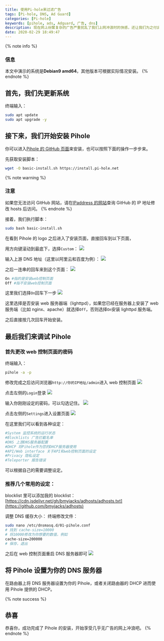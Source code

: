 ```yaml
---
title: 使用Pi-hole来过滤广告
tags: [Pi-hole, DNS, Ad Guard]
categories: [Pi-hole]
keywords: [pihole, ads, Adguard, 广告, dns]
description: 现在网上纷繁复杂的广告严重扰乱了我们上网冲浪时的快感，还让我们为之付出流量，为什么不安装Pihole来过滤家中的广告呢？
date: 2020-02-29 18:49:47
---
```


{% note info %}

### 信息

本文中演示的系统是**Debian9 amd64**，其他版本可根据实际情况安装。
{% endnote %}

## 首先，我们先更新系统

终端输入：

```bash
sudo apt update
sudo apt upgrade -y
```

## 接下来，我们开始安装 Pihole

你可以进入[Pihole 的 GitHub 页面](https://github.com/pi-hole/pi-hole)来安装，也可以按照下面的操作一步步来。

先获取安装脚本：

```bash
wget -O basic-install.sh https://install.pi-hole.net
```

{% note warning %}

### 注意

如果您无法访问 GitHub 网站，请在[IPaddress 的网站](http://ipaddress.com)查询 GitHub 的 IP 地址修改 hosts 后访问。
{% endnote %}

接着，我们执行脚本：

```bash
sudo bash basic-install.sh
```

在看到 Pihole 的 logo 之后进入了安装页面，直接回车到以下页面，

用方向键滚动到最底下，选择`Custom`：
![](https://cdn.bmyjacks.io/img/20200309180649.png?x-oss-process=style/style)

输入上游 DNS 地址（这里以阿里云和百度为例）：
![](https://cdn.bmyjacks.io/img/20200309180701.png?x-oss-process=style/style)

之后一连串的回车来到这个页面：
![](https://cdn.bmyjacks.io/img/20200309180712.png?x-oss-process=style/style)

```bash
On #指的是安装web控制页面
Off #指不安装web控制页面
```

这里我们选择`On`回车下一步
![](https://cdn.bmyjacks.io/img/20200309180726.png?x-oss-process=style/style)

这里选择是否安装 web 服务器端（lighttpd），如果您已经在服务器上安装了 web 服务端（比如 nginx、apache）就选择`Off`，否则选择`On`安装 lighttpd 服务端。

之后直接按几次回车开始安装。

## 最后我们来调试 Pihole

### 首先更改 web 控制页面的密码

终端输入：

```bash
pihole -a -p
```

修改完成之后访问浏览器`http://你的IP地址/admin`进入 web 控制页面
![](https://cdn.bmyjacks.io/img/20200309180738.png?x-oss-process=style/style)

点击左侧的`Login`登录
![](https://cdn.bmyjacks.io/img/20200309180757.png?x-oss-process=style/style)

输入你刚刚设定的密码，可以勾选记住。
![](https://cdn.bmyjacks.io/img/20200309180757.png?x-oss-process=style/style)

点击左侧的`Settings`进入设置页面
![](https://cdn.bmyjacks.io/img/20200309180818.png?x-oss-process=style/style)

在这里我们可以看到各种设定：

```bash
#System 监控系统的运行状态
#Blocklists 广告拦截名单
#DNS 上游DNS服务器配置
#DHCP 将Pihole作为您的DHCP服务器使用
#API/Web interface 关于API和web控制页面的设定
#Privacy 隐私设定
#Teleporter 报告错误
```

可以根据自己的需要调整设定。

### 推荐几个常用的设定：

blocklist 里可以添加我的 blocklist：[https://cdn.jsdelivr.net/gh/bmyjacks/adhosts/adhosts.txt](https://github.com/bmyjacks/adhosts)

调整 DNS 缓存大小：
终端修改文件：

```bash
sudo nano /etc/dnsmasq.d/01-pihole.conf
# 找到 cache-size=10000
# 将10000修改为你想要的数值，例如
cache-size=200000
# 保存，退出
```

之后在 web 控制页面重启 DNS 服务器即可
![](https://cdn.bmyjacks.io/img/20200309180857.png?x-oss-process=style/style)

## 将 Pihole 设置为你的 DNS 服务器

在路由器上将 DNS 服务器设置为你的 Pihole，或者关闭路由器的 DHCP 进而使用 Pihole 提供的 DHCP。

{% note success %}

## 恭喜

恭喜你，成功完成了 Pihole 的安装，开始享受几乎无广告的网上冲浪吧。
{% endnote %}

